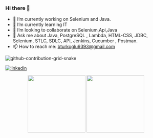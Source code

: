 ### Hi there 👋


- 🔭 I’m currently working on Selenium and Java.
- 🌱 I’m currently learning IT 
- 👯 I’m looking to collaborate on Selenium,Api,Java
- 💬 Ask me about  Java, PostgreSQL , Lambda, HTML-CSS, JDBC, Selenium, STLC, SDLC, API, Jenkins, Cucumber , Postman.
- 📫 How to reach me: bturkoglu9393@gmail.com

![github-contribution-grid-snake](https://user-images.githubusercontent.com/78317220/190580600-edd928b9-0191-4b8a-b1f5-b74fd09a5df4.gif)

[![linkedin](https://img.shields.io/badge/Linkedin-000000?style=for-the-badge&logo=Linkedin&logoColor=white)](linkedin.com/in/busra-turkoglu)

<p align="center">
      <img height="180em" src="https://github-readme-stats.vercel.app/api?username=Busra Turkoglu&theme=nightowl&show_icons=true&count_private=true)"/>
      <img height="180em" src="https://github-readme-stats-eight-theta.vercel.app/api/top-langs/?username=Busra Turkoglu&layout=compact&langs_count=8&theme=nightowl"/>
</p>


